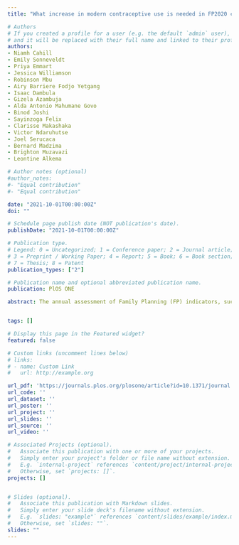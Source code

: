 ```yaml
---
title: "What increase in modern contraceptive use is needed in FP2020 countries to reach 75% demand satisfied by 2030? An assessment using the Accelerated Transition Method and Family Planning Estimation Model"

# Authors
# If you created a profile for a user (e.g. the default `admin` user), write the username (folder name) here 
# and it will be replaced with their full name and linked to their profile.
authors:
- Niamh Cahill 
- Emily Sonneveldt
- Priya Emmart
- Jessica Williamson
- Robinson Mbu
- Airy Barriere Fodjo Yetgang
- Isaac Dambula
- Gizela Azambuja
- Alda Antonio Mahumane Govo
- Binod Joshi
- Sayinzoga Felix
- Clarisse Makashaka
- Victor Ndaruhutse
- Joel Serucaca
- Bernard Madzima
- Brighton Muzavazi
- Leontine Alkema

# Author notes (optional)
#author_notes:
#- "Equal contribution"
#- "Equal contribution"

date: "2021-10-01T00:00:00Z"
doi: ""

# Schedule page publish date (NOT publication's date).
publishDate: "2021-10-01T00:00:00Z"

# Publication type.
# Legend: 0 = Uncategorized; 1 = Conference paper; 2 = Journal article;
# 3 = Preprint / Working Paper; 4 = Report; 5 = Book; 6 = Book section;
# 7 = Thesis; 8 = Patent
publication_types: ["2"]

# Publication name and optional abbreviated publication name.
publication: PlOS ONE

abstract: The annual assessment of Family Planning (FP) indicators, such as the modern contraceptive prevalence rate (mCPR), is a key component of monitoring and evaluating goals of global FP programs and initiatives. To that end, the Family Planning Estimation Model (FPEM) was developed with the aim of producing survey-informed estimates and projections of mCPR and other key FP indictors over time. With large-scale surveys being carried out on average every 3-5 years, data gaps since the most recent survey often exceed one year. As a result, survey-based estimates for the current year from FPEM are often based on projections that carry a larger uncertainty than data informed estimates. In order to bridge recent data gaps we consider the use of a measure, termed Estimated Modern Use (EMU), which has been derived from routinely collected family planning service statistics. However, EMU data come with known limitations, namely measurement errors which result in biases and additional variation with respect to survey-based estimates of mCPR. Here we present a data model for the incorporation of EMU data into FPEM, which accounts for these limitations. Based on known biases, we assume that only changes in EMU can inform FPEM estimates, while also taking inherent variation into account. The addition of this EMU data model to FPEM allows us to provide a secondary data source for informing and reducing uncertainty in current estimates of mCPR. We present model validations using a survey-only model as a baseline comparison and we illustrate the impact of including the EMU data model in FPEM. Results show that the inclusion of EMU data can change point-estimates of mCPR by up to 6.7 percentage points compared to using surveys only. Observed reductions in uncertainty were modest, with the width of uncertainty intervals being reduced by up to 2.7 percentage points. 


tags: []

# Display this page in the Featured widget?
featured: false

# Custom links (uncomment lines below)
# links:
# - name: Custom Link
#   url: http://example.org

url_pdf: 'https://journals.plos.org/plosone/article?id=10.1371/journal.pone.0258304'
url_code: ''
url_dataset: ''
url_poster: ''
url_project: ''
url_slides: ''
url_source: ''
url_video: ''

# Associated Projects (optional).
#   Associate this publication with one or more of your projects.
#   Simply enter your project's folder or file name without extension.
#   E.g. `internal-project` references `content/project/internal-project/index.md`.
#   Otherwise, set `projects: []`.
projects: []


# Slides (optional).
#   Associate this publication with Markdown slides.
#   Simply enter your slide deck's filename without extension.
#   E.g. `slides: "example"` references `content/slides/example/index.md`.
#   Otherwise, set `slides: ""`.
slides: ""
---
```

